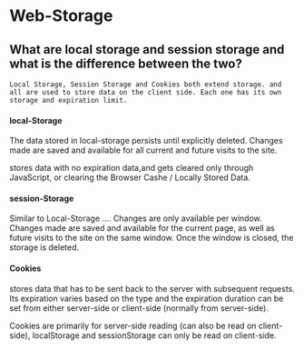 # Web-Storage





## What are local storage and session storage and what is the difference between the two?
	
	Local Storage, Session Storage and Cookies both extend storage. and all are used to store data on the client side. Each one has its own storage and expiration limit.

#### local-Storage
	
The data stored in local-storage persists until explicitly deleted. Changes made are saved and available for all current and future visits to the site.

stores data with no expiration data,and gets cleared only through JavaScript, or clearing the Browser Cashe / Locally Stored Data.

#### session-Storage

Similar to Local-Storage ....
Changes are only available per window. Changes made are saved and available for the current page, as well as future visits to the site on the same window. Once the window is closed, the storage is deleted.


#### Cookies
	
stores data that has to be sent back to the server with subsequent requests. Its 
expiration varies based on the type and the expiration duration can be set from either
server-side or client-side (normally from server-side).

Cookies are primarily for server-side reading (can also be read on client-side), 
localStorage and sessionStorage can only be read on client-side.






